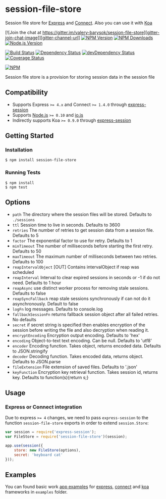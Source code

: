 # session-file-store

Session file store for [Express](http://expressjs.com/) and [Connect](https://github.com/senchalabs/connect).
Also you can use it with [Koa](http://koajs.com/)

[![Join the chat at https://gitter.im/valery-barysok/session-file-store][gitter-join-chat-image]][gitter-channel-url]
[![NPM Version][npm-version-image]][npm-url]
[![NPM Downloads][npm-downloads-image]][npm-url]
[![Node.js Version][node-image]][node-url]

[![Build Status][travis-image]][travis-url]
[![Dependency Status][dependencies-image]][dependencies-url]
[![devDependency Status][dev-dependencies-image]][dev-dependencies-url]
[![Coverage Status][coveralls-image]][coveralls-url]

[![NPM][npm-image]][npm-url]

Session file store is a provision for storing session data in the session file

## Compatibility

* Supports Express `>= 4.x` and Connect `>= 1.4.0` through [express-session][express-session-url]
* Supports [Node.js][node-url] `>= 0.10` and [io.js][io-url]
* Indirectly supports Koa `>= 0.9.0` through [express-session][express-session-url]

## Getting Started

### Installation

    $ npm install session-file-store

### Running Tests

    $ npm install
    $ npm test

## Options

  - `path`               The directory where the session files will be stored. Defaults to `./sessions`
  - `ttl`                Session time to live in seconds. Defaults to 3600
  - `retries`            The number of retries to get session data from a session file. Defaults to 5
  - `factor`             The exponential factor to use for retry. Defaults to 1
  - `minTimeout`         The number of milliseconds before starting the first retry. Defaults to 50
  - `maxTimeout`         The maximum number of milliseconds between two retries. Defaults to 100
  - `reapIntervalObject` [OUT] Contains intervalObject if reap was scheduled
  - `reapInterval`       Interval to clear expired sessions in seconds or -1 if do not need. Defaults to 1 hour
  - `reapAsync`          use distinct worker process for removing stale sessions. Defaults to false
  - `reapSyncFallback`   reap stale sessions synchronously if can not do it asynchronously. Default to false
  - `logFn`              log messages. Defaults to console.log
  - `fallbackSessionFn`  returns fallback session object after all failed retries. No defaults
  - `secret`             if secret string is specified then enables encryption of the session before writing the file and also decryption when reading it.
  - `encryptEncoding`    Encryption output encoding. Defaults to 'hex'
  - `encoding`           Object-to-text text encoding. Can be null. Defaults to 'utf8'
  - `encoder`            Encoding function. Takes object, returns encoded data. Defaults to JSON.stringify
  - `decoder`            Decoding function. Takes encoded data, returns object. Defaults to JSON.parse
  - `fileExtension`      File extension of saved files. Defaults to '.json'
  - `keyFunction`        Encryption key retrieval function. Takes session id, returns key. Defaults to function(s){return s;}

## Usage

### Express or Connect integration

Due to express `>= 4` changes, we need to pass `express-session` to the function `session-file-store` exports in order to extend `session.Store`:

```js
var session = require('express-session');
var FileStore = require('session-file-store')(session);

app.use(session({
    store: new FileStore(options),
    secret: 'keyboard cat'
}));
```

## Examples

You can found basic work [app examples](https://github.com/valery-barysok/session-file-store/tree/master/examples)
for [express](https://github.com/valery-barysok/session-file-store/tree/master/examples/express-example),
[connect](https://github.com/valery-barysok/session-file-store/tree/master/examples/connect-example) and
[koa](https://github.com/valery-barysok/session-file-store/tree/master/examples/koa-example) frameworks in `examples` folder.

[npm-version-image]: https://img.shields.io/npm/v/session-file-store.svg?style=flat-square
[npm-downloads-image]: https://img.shields.io/npm/dm/session-file-store.svg?style=flat-square
[npm-image]: https://nodei.co/npm/session-file-store.png?downloads=true&downloadRank=true&stars=true
[npm-url]: https://npmjs.org/package/session-file-store
[travis-image]: https://img.shields.io/travis/valery-barysok/session-file-store/master.svg?style=flat-square
[travis-url]: https://travis-ci.org/valery-barysok/session-file-store
[dependencies-image]: https://david-dm.org/valery-barysok/session-file-store.svg?style=flat-square
[dependencies-url]: https://david-dm.org/valery-barysok/session-file-store
[dev-dependencies-image]: https://david-dm.org/valery-barysok/session-file-store/dev-status.svg?style=flat-square
[dev-dependencies-url]: https://david-dm.org/valery-barysok/session-file-store#info=devDependencies
[coveralls-image]: https://img.shields.io/coveralls/valery-barysok/session-file-store/master.svg?style=flat-square
[coveralls-url]: https://coveralls.io/r/valery-barysok/session-file-store?branch=master
[node-image]: https://img.shields.io/node/v/session-file-store.svg?style=flat-square
[node-url]: http://nodejs.org/download/
[gitter-join-chat-image]: https://badges.gitter.im/Join%20Chat.svg?style=flat-square
[gitter-channel-url]: https://gitter.im/valery-barysok/session-file-store?style=flat-square
[express-session-url]: https://github.com/expressjs/session
[io-url]: https://iojs.org
